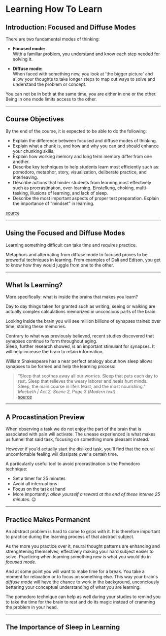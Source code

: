 # Learning How To Learn

## Introduction: Focused and Diffuse Modes
There are two fundamental modes of thinking:
- **Focused mode:**   
With a familiar problem, you understand and know each step needed for solving it.

- **Diffuse mode:**  
When faced with something new, you look at 'the bigger picture' and allow your thoughts to take longer steps to map out ways to solve and understand the problem or concept.

You can not be in both at the same time, you are either in one or the other.  
Being in one mode limits access to the other.

- - -

## Course Objectives
By the end of the course, it is expected to be able to do the following:

- Explain the difference between focused and diffuse modes of thinking.
- Explain what a chunk is, and how and why you can and should enhance your chunking skills.
- Explain how working memory and long term memory differ from one another.
- Describe key techniques to help students learn most efficiently such as: pomodoro, metaphor, story, visualization, deliberate practice, and interleaving.
- Describe actions that hinder students from learning most effectively such as procrastination, over-learning, Einstellung, choking, multi-tasking, illusions of learning, and lack of sleep.
- Describe the most important aspects of proper test preparation.
Explain the importance of “mindset” in learning.  

[source](https://www.coursera.org/learn/learning-how-to-learn/supplement/yPCit/course-objectives)

- - -

## Using the Focused and Diffuse Modes

Learning something difficult can take time and requires practice.

Metaphors and alternating from diffuse mode to focused proves to be prowerful techniques in learning. From examples of Dali and Edison, you get to know how they would juggle from one to the other.
- - -

## What Is Learning?

More specifically: what is inside the brains that makes you learn? 

Day to day things taken for granted such as writing, seeing or walking are actually complex calculations memorized in unconcious parts of the brain.

Looking inside the brain you will see million billions of synapses trained over time, storing these memories.

Contrary to what was previously believed, recent studies discovered that synapses continue to form throughout aging.  
Sleep, further research showed, is an important stimulant for synapses. It will help increase the brain to retain information.

William Shakespeare has a near perfect analogy about how sleep allows synapses to be formed and help the learning process:  
> "Sleep that soothes away all our worries. Sleep that puts each day to rest. Sleep that relieves the 
> weary laborer and heals hurt minds. Sleep, the main course in life’s feast, and the most nourishing."  
*Macbeth | Act 2, Scene 2, Page 3 (Modern text)*    
> [source](http://nfs.sparknotes.com/macbeth/page_58.html)

- - -

## A Procastination Preview

When observing a task we do not enjoy the part of the brain that is associated with pain will activate. The unease experienced is what makes us funnel that said task, focusing on something more pleasant instead.

However if you'd actually start the disliked task, you'll find that the neural uncomfortable feeling will dissipate over a certain time.

A particularily useful tool to avoid procrastination is the Pomodoro technique:  
- Set a timer for 25 minutes
- Avoid all interruptions
- Focus on the task at hand
- More importantly: *allow yourself a reward at the end of these intense 25 minutes.* :wink:

- - -

## Practice Makes Permanent

An abstract problem is hard to come to grips with it.
It is therefore important to practice during the learning process of that abstract subject.
 
As the more you practice over it, neural thought patterns are enhancing and strenghtening themselves; effectively making your hard subject easier to solve. Practicing when learning something new is what you would do in *focused mode*.

And at some point you will want to make time for a break. You take a moment for relaxation or to focus on something else. This way your brain's *diffuse mode* will have the chance to work in the background, unconciously bettering your conceptual understanding of what you are learning.

The pomodoro technique can help as well during your studies to remind you to take the time for the brain to rest and do its magic instead of cramming the problem in your head.

- - -

## The Importance of Sleep in Learning
